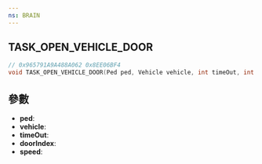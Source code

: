 ```yaml
---
ns: BRAIN
---
```

## TASK_OPEN_VEHICLE_DOOR

```c
// 0x965791A9A488A062 0x8EE06BF4
void TASK_OPEN_VEHICLE_DOOR(Ped ped, Vehicle vehicle, int timeOut, int doorIndex, float speed);
```


## 參數
* **ped**: 
* **vehicle**: 
* **timeOut**: 
* **doorIndex**: 
* **speed**: 

